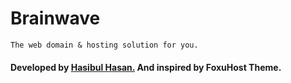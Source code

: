 # Brainwave

    The web domain & hosting solution for you.

#### Developed by <a href="https://hasibul-hasan.netlify.app/">Hasibul Hasan.</a> And inspired by FoxuHost Theme.